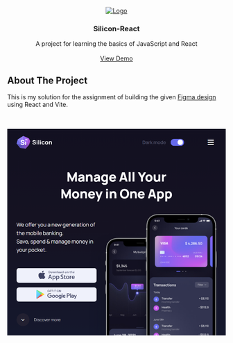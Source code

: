 <a id="readme-top"></a>

<div align="center">
  <a href="https://github.com/wikjoh/Silicon-React">
    <img src="https://github.com/wikjoh/Silicon-React/raw/master/favicons/android-chrome-192x192.png" alt="Logo" width="192" height="192">
  </a>

  <h3 align="center">Silicon-React</h3>

  <p align="center">
    A project for learning the basics of JavaScript and React
    <br />
    <br />
    <a href="https://silicon-react.lowcal.host">View Demo</a>
  </p>
</div>


## About The Project

This is my solution for the assignment of building the given <a href="https://github.com/wikjoh/Silicon-React/raw/master/Silicon%20Design%20Template.fig">Figma design<a> using React and Vite.
<br />
<br />
<br />

<a href="https://silicon-react.lowcal.host">
  <img src="https://github.com/wikjoh/Silicon-React/raw/master/showcase.png" alt="Project screenshot">
</a>
